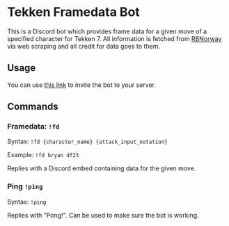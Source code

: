 # Tekken Framedata Bot

This is a Discord bot which provides frame data for a given move of a specified character for Tekken 7.
All information is fetched from [RBNorway](https://rbnorway.org/t7-frame-data/) via web scraping and all credit for data goes to them.

## Usage

You can use [this link](https://discord.com/api/oauth2/authorize?client_id=1184848382720737310&permissions=67584&scope=bot) to invite the bot to your server.

## Commands

### Framedata: `!fd`

Syntax: `!fd {character_name} {attack_input_notation}`

Example: `!fd bryan df23`

Replies with a Discord embed containing data for the given move.

### Ping `!ping`

Syntax: `!ping`

Replies with "Pong!". Can be used to make sure the bot is working.
